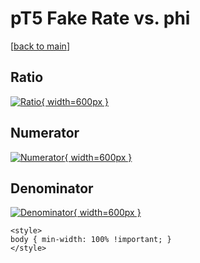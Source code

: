 # pT5 Fake Rate vs. phi

[[back to main](./)]



## Ratio

[![Ratio](../mtv/var/pT5_fakerate_phi.png){ width=600px }](../mtv/var/pT5_fakerate_phi.pdf)

## Numerator

[![Numerator](../mtv/num/pT5_fakerate_phi_num.png){ width=600px }](../mtv/num/pT5_fakerate_phi_num.pdf)

## Denominator

[![Denominator](../mtv/den/pT5_fakerate_phi_den.png){ width=600px }](../mtv/den/pT5_fakerate_phi_den.pdf)


``` {=html}
<style>
body { min-width: 100% !important; }
</style>
```
